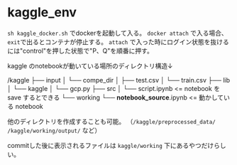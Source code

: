 # kaggle_env

`sh kaggle_docker.sh` でdockerを起動して入る。
`docker attach` で入る場合、`exit`で出るとコンテナが停止する。
`attach` で入った時にログイン状態を抜けるには"control"を押した状態で"P、Q"を順番に押す。

kaggle のnotebookが動いている場所のディレクトリ構造↓

/kaggle
├── input
│   └── compe_dir
│       ├── test.csv
│       └── train.csv
├── lib
│   └── kaggle
│       └── gcp.py
├── src
│   └── script.ipynb <= notebook をsave するとできる
└── working
    └── __notebook_source__.ipynb   <= 動かしている notebook

他のディレクトリを作成することも可能。
（`/kaggle/preprocessed_data/` `/kaggle/working/output/` など）

commitした後に表示されるファイルは `kaggle/working` 下にあるやつだけらしい。